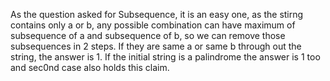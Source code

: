 As the question asked for Subsequence, it is an easy one, as the stirng contains only a or b, any possible combination can have maximum of subsequence of a and subsequence of b, so we can remove those subsequences in 2 steps. If they are same a or same b through out the string, the answer is 1. If the initial string is a palindrome the answer is 1 too and sec0nd case also holds this claim.